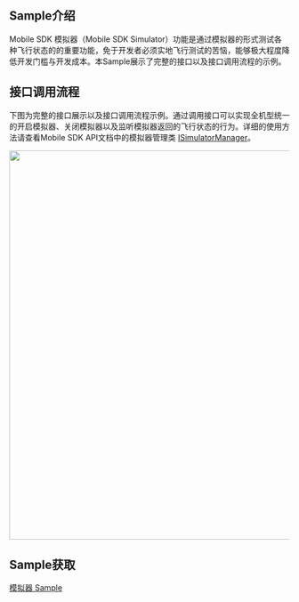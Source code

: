 ## Sample介绍
Mobile SDK 模拟器（Mobile SDK Simulator）功能是通过模拟器的形式测试各种飞行状态的的重要功能，免于开发者必须实地飞行测试的苦恼，能够极大程度降低开发门槛与开发成本。本Sample展示了完整的接口以及接口调用流程的示例。


## 接口调用流程

下图为完整的接口展示以及接口调用流程示例。通过调用接口可以实现全机型统一的开启模拟器、关闭模拟器以及监听模拟器返回的飞行状态的行为。详细的使用方法请查看Mobile SDK API文档中的模拟器管理类 [ISimulatorManager](https://developer.dji.com/cn/api-reference-v5/android-api/Components/ISimulatorManager/ISimulatorManager.html)。

<div align=center><img src="https://terra-1-g.djicdn.com/71a7d383e71a4fb8887a310eb746b47f/msdk/Documentation/V5.1/sample/simulator%20API%20calling.png" width="700" ></div>



## Sample获取

[模拟器 Sample](https://github.com/dji-sdk/Mobile-SDK-Android-V5/blob/dev-sdk-main/SampleCode-V5/android-sdk-v5-sample/module-aircraft/src/main/java/dji/sampleV5/moduleaircraft/pages/SimulatorFragment.kt)
